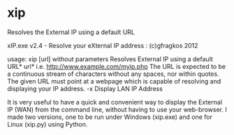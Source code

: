 # xip
Resolves the External IP using a default URL

xIP.exe v2.4 - Resolve your eXternal IP address : (c)gfragkos 2012

usage: xip [url]
   without parameters       Resolves External IP using a default URL*
   url*                     i.e. http://www.example.com/myip.php
                            The URL is expected to be a continuous stream of
                            characters without any spaces, nor within quotes.
                            The given URL must point at a webpage which is
                            capable of resolving and displaying your IP address.
   -x                       Display LAN IP Address


It is very useful to have a quick and convenient way to display the External IP (WAN)
from the command line, without having to use your web-browser. I made two versions, 
one to be run under Windows (xip.exe) and one for Linux (xip.py) using Python. 

